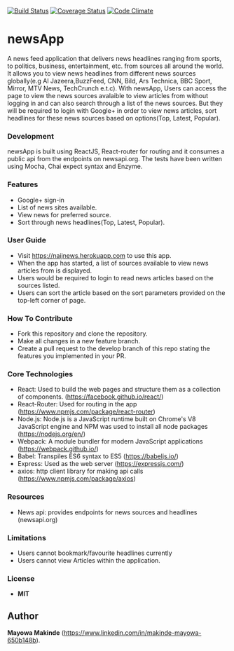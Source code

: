 [![Build Status](https://travis-ci.org/andela-mmakinde/checkPoint1.svg?branch=master)](https://travis-ci.org/andela-mmakinde/checkPoint1) [![Coverage Status](https://coveralls.io/repos/github/andela-mmakinde/checkPoint1/badge.svg?branch=master)](https://coveralls.io/github/andela-mmakinde/checkPoint1?branch=master) [![Code Climate](https://codeclimate.com/github/andela-mmakinde/checkPoint1/badges/gpa.svg)](https://codeclimate.com/github/andela-mmakinde/checkPoint1)

# newsApp
A news feed application that delivers news headlines ranging from sports, to politics, business, entertainment, etc. from sources all around the world. It allows you to view news headlines from different
news sources globally(e.g Al Jazeera,BuzzFeed, CNN, Bild, Ars Technica, BBC Sport, Mirror, MTV News, TechCrunch e.t.c).
With newsApp, Users can access the page to view the news sources avalaible to view articles from without logging in and can also search through a list of the news sources. But they will be required to login with Google+ in order to view news articles, sort
headlines for these news sources based on options(Top, Latest, Popular).

### Development

newsApp is built using ReactJS, React-router for routing and it
consumes a public api from the endpoints on
newsapi.org. The tests have been written using Mocha, Chai expect syntax and
Enzyme.


### Features

* Google+ sign-in
* List of news sites available.
* View news for preferred source.
* Sort through news headlines(Top, Latest, Popular).

### User Guide

* Visit  https://naijnews.herokuapp.com to use this app.
* When the app has started, a list of sources available to view news articles from is displayed.
* Users would be required to login to read news articles based on the sources listed.
* Users can sort the article based on the sort parameters provided on the top-left corner of page.

### How To Contribute

* Fork this repository and clone the repository.
* Make all changes in a new feature branch.
* Create a pull request to the develop branch of this repo stating the features you implemented in your PR.

### Core Technologies

* React: Used to build the web pages and structure them as a collection of components. (https://facebook.github.io/react/)
* React-Router: Used for routing in the app (https://www.npmjs.com/package/react-router)
* Node.js: Node.js is a JavaScript runtime built on Chrome's V8 JavaScript engine and NPM was used to install all node packages (https://nodejs.org/en/)
* Webpack: A module bundler for modern JavaScript applications  (https://webpack.github.io/)
* Babel: Transpiles ES6 syntax to ES5 (https://babeljs.io/)
* Express: Used as the web server (https://expressjs.com/)
* axios: http client library for making api calls (https://www.npmjs.com/package/axios)

### Resources

* News api: provides endpoints for news sources and headlines (newsapi.org)

### Limitations

* Users cannot bookmark/favourite headlines currently
* Users cannot view Articles within the application.

### License

  *  **MIT**

## Author

**Mayowa Makinde**
(https://www.linkedin.com/in/makinde-mayowa-650b148b).

